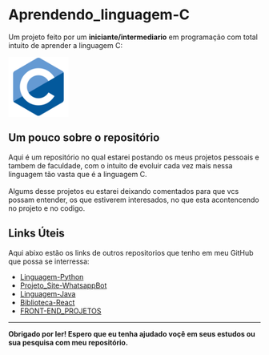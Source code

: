 # Aprendendo_linguagem-C

Um projeto feito por um **iniciante/intermediario** em programação com total intuito de aprender a linguagem C:

<div style="display: inline_block">
<img align="center" alt="java" width="120" src="https://raw.githubusercontent.com/devicons/devicon/master/icons/c/c-original.svg">
</div>

## Um pouco sobre o repositório

Aqui é um repositório no qual estarei postando os meus projetos pessoais e tambem de faculdade,
com o intuito de evoluir cada vez mais nessa linguagem tão vasta que é a linguagem C.
<br><br>
Algums desse projetos eu estarei 
deixando comentados para que vcs possam entender, os que estiverem interesados, no que esta acontencendo no projeto e no codigo.

## Links Úteis

Aqui abixo estão os links de outros repositorios que tenho em meu GitHub que possa se interressa:

- [Linguagem-Python](https://github.com/Igornalves/Linguagem-Python)
- [Projeto_Site-WhatsappBot](https://github.com/Igornalves/Projeto_Site-WhatsappBot)
- [Linguagem-Java](https://github.com/Igornalves/Linguagem_Java)
- [Biblioteca-React](https://github.com/Igornalves/Biblioteca-React)
- [FRONT-END_PROJETOS](https://github.com/Igornalves/FRONT-END_PROJETOS)

---

**Obrigado por ler! Espero que eu tenha ajudado voçê em seus estudos ou sua pesquisa com meu repositório.**
